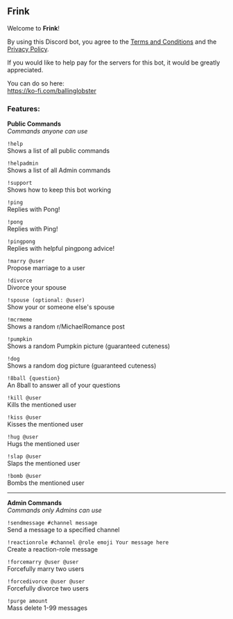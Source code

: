 ## Frink

Welcome to **Frink**!

By using this Discord bot, you agree to the [Terms and Conditions](./TERMS.md) and the [Privacy Policy](./PRIVACY.md).

If you would like to help pay for the servers for this bot, it would be greatly appreciated.

You can do so here:  
https://ko-fi.com/ballinglobster

### Features:

**Public Commands**  
*Commands anyone can use*

`!help`  
Shows a list of all public commands

`!helpadmin`  
Shows a list of all Admin commands

`!support`  
Shows how to keep this bot working

`!ping`  
Replies with Pong!

`!pong`  
Replies with Ping!

`!pingpong`  
Replies with helpful pingpong advice!

`!marry @user`  
Propose marriage to a user

`!divorce`  
Divorce your spouse

`!spouse (optional: @user)`  
Show your or someone else's spouse

`!mcrmeme`  
Shows a random r/MichaelRomance post

`!pumpkin`  
Shows a random Pumpkin picture (guaranteed cuteness)

`!dog`  
Shows a random dog picture (guaranteed cuteness)

`!8ball {question}`  
An 8ball to answer all of your questions

`!kill @user`  
Kills the mentioned user

`!kiss @user`  
Kisses the mentioned user

`!hug @user`  
Hugs the mentioned user

`!slap @user`  
Slaps the mentioned user

`!bomb @user`  
Bombs the mentioned user

---

**Admin Commands**  
*Commands only Admins can use*

`!sendmessage #channel message`  
Send a message to a specified channel

`!reactionrole #channel @role emoji Your message here`  
Create a reaction-role message

`!forcemarry @user @user`  
Forcefully marry two users

`!forcedivorce @user @user`  
Forcefully divorce two users

`!purge amount`  
Mass delete 1-99 messages
